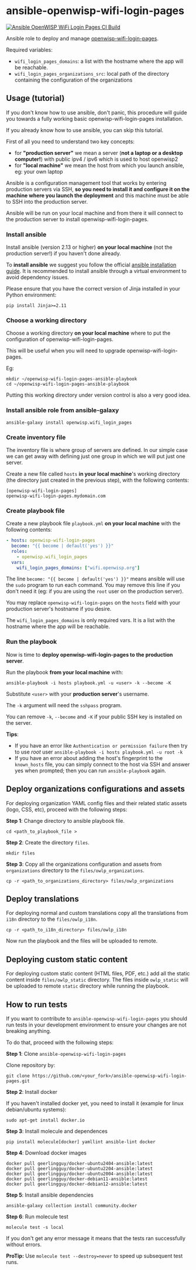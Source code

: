 # ansible-openwisp-wifi-login-pages

[![Ansible OpenWISP WiFi Login Pages CI Build](https://github.com/openwisp/ansible-openwisp-wifi-login-pages/actions/workflows/ci.yml/badge.svg)](https://github.com/openwisp/ansible-openwisp-wifi-login-pages/actions/workflows/ci.yml)

Ansible role to deploy and manage [openwisp-wifi-login-pages](https://github.com/openwisp/openwisp-wifi-login-pages).

Required variables:

- `wifi_login_pages_domains`: a list with the hostname where the app will be reachable.
- `wifi_login_pages_organizations_src`: local path of the directory containing the configuration of the organizations

## Usage (tutorial)

If you don't know how to use ansible, don't panic, this procedure will
guide you towards a fully working basic openwisp-wifi-login-pages installation.

If you already know how to use ansible, you can skip this tutorial.

First of all you need to understand two key concepts:

- for **"production server"** we mean a server (**not a laptop or a desktop computer!**) with public
  ipv4 / ipv6 which is used to host openwisp2
- for **"local machine"** we mean the host from which you launch ansible, eg: your own laptop

Ansible is a configuration management tool that works by entering production servers via SSH,
**so you need to install it and configure it on the machine where you launch the deployment** and
this machine must be able to SSH into the production server.

Ansible will be run on your local machine and from there it will connect to the production server
to install openwisp-wifi-login-pages.

### Install ansible

Install ansible (version 2.13 or higher) **on your local machine** (not the production server!) if
you haven't done already.

To **install ansible** we suggest you follow the official [ansible installation guide](https://docs.ansible.com/ansible/latest/installation_guide/intro_installation.html#installing-ansible-in-a-virtual-environment-with-pip). It is recommended to install ansible through a virtual environment to avoid dependency issues.

Please ensure that you have the correct version of Jinja installed in your Python environment:
```
pip install Jinja>=2.11
```

### Choose a working directory

Choose a working directory **on your local machine** where to put the configuration of
openwisp-wifi-login-pages.

This will be useful when you will need to upgrade openwisp-wifi-login-pages.

Eg:

```
mkdir ~/openwisp-wifi-login-pages-ansible-playbook
cd ~/openwisp-wifi-login-pages-ansible-playbook
```

Putting this working directory under version control is also a very good idea.

### Install ansible role from ansible-galaxy

```
ansible-galaxy install openwisp.wifi_login_pages
```

### Create inventory file

The inventory file is where group of servers are defined. In our simple case we can
get away with defining just one group in which we will put just one server.

Create a new file called `hosts` **in your local machine**'s working directory
(the directory just created in the previous step), with the following contents:

```
[openwisp-wifi-login-pages]
openwisp-wifi-login-pages.mydomain.com
```

### Create playbook file

Create a new playbook file `playbook.yml` **on your local machine** with the following contents:

```yaml
- hosts: openwisp-wifi-login-pages
  become: "{{ become | default('yes') }}"
  roles:
    - openwisp.wifi_login_pages
  vars:
    wifi_login_pages_domains: ["wifi.openwisp.org"]
```

The line `become: "{{ become | default('yes') }}"` means ansible will use the `sudo`
program to run each command. You may remove this line if you don't need it (eg: if you are
using the `root` user on the production server).

You may replace `openwisp-wifi-login-pages` on the `hosts` field with your production server's
hostname if you desire.

The `wifi_login_pages_domains` is only required vars. It is a list with the hostname where the
app will be reachable.

### Run the playbook

Now is time to **deploy openwisp-wifi-login-pages to the production server**.

Run the playbook **from your local machine** with:

```
ansible-playbook -i hosts playbook.yml -u <user> -k --become -K
```

Substitute `<user>` with your **production server**'s username.

The `-k` argument will need the `sshpass` program.

You can remove `-k`, `--become` and `-K` if your public SSH key is installed on the server.

**Tips**:

- If you have an error like `Authentication or permission failure` then try to use _root_ user
  `ansible-playbook -i hosts playbook.yml -u root -k`
- If you have an error about adding the host's fingerprint to the `known_hosts` file, you can simply
  connect to the host via SSH and answer yes when prompted; then you can run `ansible-playbook` again.

## Deploy organizations configurations and assets

For deploying organization YAML config files and their related static assets (logo, CSS, etc), proceed
with the following steps:

**Step 1**: Change directory to ansible playbook file.

```
cd <path_to_playbook_file >
```

**Step 2**: Create the directory `files`.

```
mkdir files
```

**Step 3**: Copy all the organizations configuration and assets from `organizations` directory
to the `files/owlp_organizations`.

```
cp -r <path_to_organizations_directory> files/owlp_organizations
```

## Deploy translations

For deploying normal and custom translations copy all the translations from `i18n` directory to
the `files/owlp_i18n`.

```
cp -r <path_to_i18n_directory> files/owlp_i18n
```

Now run the playbook and the files will be uploaded to remote.

## Deploying custom static content

For deploying custom static content (HTML files, PDF, etc.) add all the static content inside
`files/owlp_static` directory.
The files inside `owlp_static` will be uploaded to remote `static` directory while running
the playbook.

## How to run tests

If you want to contribute to `ansible-openwisp-wifi-login-pages` you should run tests
in your development environment to ensure your changes are not breaking anything.

To do that, proceed with the following steps:

**Step 1**: Clone `ansible-openwisp-wifi-login-pages`

Clone repository by:

```
git clone https://github.com/<your_fork>/ansible-openwisp-wifi-login-pages.git
```

**Step 2**: Install docker

If you haven't installed docker yet, you need to install it (example for linux debian/ubuntu systems):

```
sudo apt-get install docker.io
```

**Step 3**: Install molecule and dependences

```
pip install molecule[docker] yamllint ansible-lint docker
```

**Step 4**: Download docker images

```
docker pull geerlingguy/docker-ubuntu2404-ansible:latest
docker pull geerlingguy/docker-ubuntu2204-ansible:latest
docker pull geerlingguy/docker-ubuntu2004-ansible:latest
docker pull geerlingguy/docker-debian11-ansible:latest
docker pull geerlingguy/docker-debian12-ansible:latest
```

**Step 5**: Install ansible dependencies

```
ansible-galaxy collection install community.docker
```

**Step 6**: Run molecule test

```
molecule test -s local
```

If you don't get any error message it means that the tests ran successfully without errors.

**ProTip:** Use `molecule test --destroy=never` to speed up subsequent test runs.
